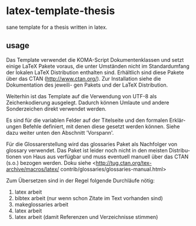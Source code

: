 latex-template-thesis
====================
sane template for a thesis written in latex. 

usage
--------------------
Das Template verwendet die KOMA-Script Dokumentenklassen und setzt einige
LaTeX Pakete voraus, die unter Umständen nicht im Standardumfang der lokalen
LaTeX Distribution enthalten sind. Erhältlich sind diese Pakete über das CTAN
(http://www.ctan.org/). Zur Installation siehe die Dokumentation des jeweili-
gen Pakets und der LaTeX Distribution.

Weiterhin ist das Template auf die Verwendung von UTF-8 als Zeichenkodierung
ausgelegt. Dadurch können Umlaute und andere Sonderzeichen direkt verwendet
werden.

Es sind für die variablen Felder auf der Titelseite und den formalen Erklär-
ungen Befehle definiert, mit denen diese gesetzt werden können. Siehe dazu
weiter unten den Abschnitt 'Vorspann'.

Für die Glossarerstellung wird das glossaries Paket als Nachfolger von
glossary verwendet. Das Paket ist leider noch nicht in den meisten Distribu-
tionen von Haus aus verfügbar und muss eventuell manuell über das CTAN (s.o.)
bezogen werden. Doku siehe <http://tug.ctan.org/tex-archive/macros/latex/
contrib/glossaries/glossaries-manual.html>

Zum Übersetzen sind in der Regel folgende Durchläufe nötig:
1. latex arbeit
2. bibtex arbeit (nur wenn schon Zitate im Text vorhanden sind)
3. makeglossaries arbeit
4. latex arbeit
5. latex arbeit (damit Referenzen und Verzeichnisse stimmen)

